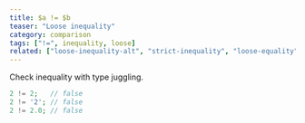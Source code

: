```yaml
---
title: $a != $b
teaser: "Loose inequality"
category: comparison
tags: ["!=", inequality, loose]
related: ["loose-inequality-alt", "strict-inequality", "loose-equality"]
---
```


Check inequality with type juggling.

```php
2 != 2;   // false
2 != '2'; // false
2 != 2.0; // false
```
